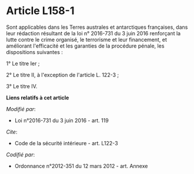 # Article L158-1

Sont applicables dans les     Terres australes et antarctiques françaises, dans leur rédaction résultant de la loi n°
2016-731 du 3 juin 2016 renforçant la lutte contre le crime organisé, le terrorisme et leur financement, et améliorant
l'efficacité et les garanties de la procédure pénale,  les dispositions suivantes : 

1° Le titre Ier ; 

2° Le titre II, à l'exception de l'article L. 122-3 ; 

3° Le titre IV.

**Liens relatifs à cet article**

_Modifié par_:

  - Loi n°2016-731 du 3 juin 2016 - art. 119

_Cite_:

  - Code de la sécurité intérieure - art. L122-3

_Codifié par_:

  - Ordonnance n°2012-351 du 12 mars 2012 - art. Annexe
